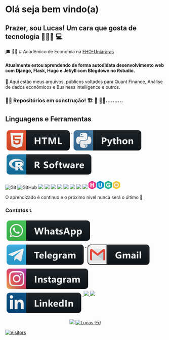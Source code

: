 # Olá seja bem vindo(a)


## Prazer, sou Lucas! Um cara que gosta de tecnologia 👨🏻‍💻 💻


🎓  👨‍🎓 # Acadêmico de Economia na [FHO-Uniararas](http://www.uniararas.br/)

#### Atualmente estou aprendendo de forma autodidata desenvolvimento web com Django, Flask, Hugo e Jekyll com Blogdown no Rstudio.

💾 Aqui estão meus arquivos, públicos voltados para Quant Finance, Análise de dados econômicos e Business intelligence e outros.

### 🚧🚧 Repositórios em construção! 🏗 👷 🧱🚧..........
## Linguagens e Ferramentas

<a href="#">
    <img src="svg/languages/html.svg" alt="html" style="vertical-align:top; margin:6px 4px">
  </a> 


 <a href="#">
    <img src="svg/languages/python.svg" alt="python" style="vertical-align:top; margin:6px 4px">
  </a>  


 <a href="#">
    <img src="svg/languages/rsoftware.svg" alt="rsoftware" style="vertical-align:top; margin:6px 4px">
  </a>   

![Git](https://img.shields.io/badge/-Git-black?style=flat-square&logo=git) 
![GitHub](https://img.shields.io/badge/-GitHub-181717?style=flat-square&logo=github)
  <img src="https://img.shields.io/badge/Jupyter-F37626.svg?&style=for-the-badge&logo=Jupyter&logoColor=white" /> <img src="https://img.shields.io/badge/Markdown-000000?style=for-the-badge&logo=markdown&logoColor=white" /> <img src="https://img.shields.io/badge/Django-092E20?style=for-the-badge&logo=django&logoColor=white" /> <img src="https://img.shields.io/badge/Flask-000000?style=for-the-badge&logo=flask&logoColor=white" /> <img src="https://img.shields.io/badge/Netlify-00C7B7?style=for-the-badge&logo=netlify&logoColor=white" /> <img src="https://img.shields.io/badge/conda-342B029.svg?&style=for-the-badge&logo=anaconda&logoColor=white"/> <img src="https://img.shields.io/badge/Jekyll-CC0000?style=for-the-badge&logo=Jekyll&logoColor=white"/> <img src="https://img.shields.io/badge/PowerBI-F2C811?style=for-the-badge&logo=Power%20BI&logoColor=black"/> <img src="https://raw.githubusercontent.com/gohugoio/gohugoioTheme/master/static/images/hugo-logo-wide.svg?sanitize=true" alt="Hugo" width="100">

O aprendizado é continuo e o próximo nível nunca será o último 🚀 

### Contatos 📞

<a href="https://bit.ly/3uMmzeI">
    <img src="svg/social/whatsapp.svg"  alt="whatsapp" style="vertical-align:top; margin:6px 4px">
  </a>

  <a href="https://bit.ly/2QjsTeT">
    <img src="svg/social/telegram.svg"  alt="telegram" style="vertical-align:top; margin:6px 4px">
  </a> 

  <a href="mailto:lucas.eduuardoo@alunos.fho.edu.br">
    <img src="svg/social/gmail.svg"  alt="gmail" style="vertical-align:top; margin:6px 4px">
  </a>  

<a href="https://bit.ly/3ybr0Sj">
    <img src="svg/social/instagram.svg"   alt="instagram" style="vertical-align:top; margin:6px 4px">
  </a>  

<a href="https://bit.ly/2RU9X6B">
    <img src="svg/social/linkedin.svg"  alt="linkedin" style="vertical-align:top; margin:6px 4px">
  </a>  

<a href="https://bit.ly/33L8m5P">
<img src="https://img.shields.io/badge/Facebook-1877F2?style=for-the-badge&logo=facebook&logoColor=white" /> </a>


<img src="https://img.shields.io/badge/Discord-7289DA?style=for-the-badge&logo=discord&logoColor=white" />


  
<p align = "center">
  <a href="https://github.com/Lucas-Ed "><img src="https://github-readme-stats.vercel.app/api/top-langs/?username=Lucas-Ed&layout=compact&theme=merko"/></a> 
  <a href="https://github.com/Lucas-Ed "><img src="https://github-readme-stats.vercel.app/api?username=Lucas-Ed&show_icons=true&theme=merko&include_all_commits=true&count_private=true" alt="Lucas-Ed"/></a>
</p>


<!--![Snake animation](https://github.com//Lucas-Ed/Lucas-Ed/blob/output/github-contribution-grid-snake.svg)-->

[![Visitors](https://visitor-badge.glitch.me/badge?page_id=github/Lucas-Ed)](https://github.com/Lucas-Ed)














